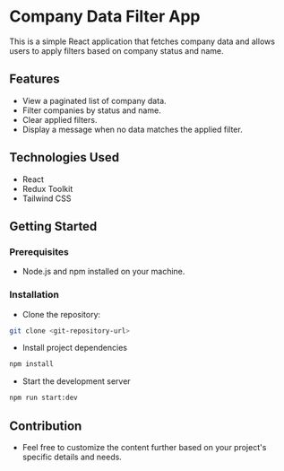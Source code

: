 # Company Data Filter App

This is a simple React application that fetches company data and allows users to apply filters based on company status and name.

## Features

- View a paginated list of company data.
- Filter companies by status and name.
- Clear applied filters.
- Display a message when no data matches the applied filter.

## Technologies Used

- React
- Redux Toolkit
- Tailwind CSS

## Getting Started

### Prerequisites

- Node.js and npm installed on your machine.

### Installation

- Clone the repository:

```bash for windows / zsh for mac
git clone <git-repository-url>
```

- Install project dependencies

```bash for windows / zsh for mac
npm install
```

- Start the development server

```bash for windows / zsh for mac
npm run start:dev
```

## Contribution

- Feel free to customize the content further based on your project's specific details and needs.
